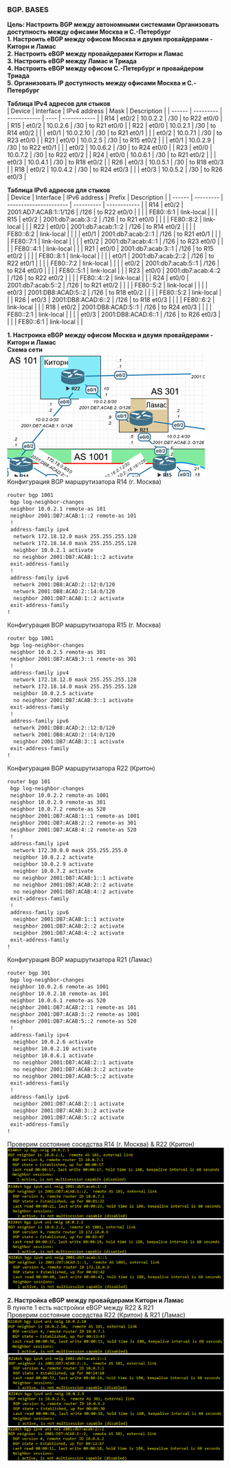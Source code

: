 ### BGP. BASES  

**Цель: Настроить BGP между автономными системами Организовать доступность между офисами Москва и С.-Петербург**  
**1. Настроить eBGP между офисом Москва и двумя провайдерами - Киторн и Ламас**  
**2. Настроить eBGP между провайдерами Киторн и Ламас**  
**3. Настроить eBGP между Ламас и Триада**  
**4. Настроить eBGP между офисом С.-Петербург и провайдером Триада**  
**5. Организовать IP доступность между офисами Москва и С.-Петербург**  

**Таблица IPv4 адресов для стыков**  
| Device | Interface | IPv4 address | Mask | Description  |
| ------ | --------- | ------------ | ---- | ------------ |
| R14    | et0/2     | 10.0.2.2     | /30  | to R22 et0/0 |
| R15    | et0/2     | 10.0.2.6     | /30  | to R21 et0/0 |
| R22    | et0/0     | 10.0.2.1     | /30  | to R14 et0/2 |
|        | et0/1     | 10.0.2.10    | /30  | to R21 et0/1 |
|        | et0/2     | 10.0.7.1     | /30  | to R23 et0/0 |
| R21    | et0/0     | 10.0.2.5     | /30  | to R15 et0/2 |
|        | et0/1     | 10.0.2.9     | /30  | to R22 et0/1 |
|        | et0/2     | 10.0.6.2     | /30  | to R24 et0/0 |
| R23    | et0/0     | 10.0.7.2     | /30  | to R22 et0/2 |
| R24    | et0/0     | 10.0.6.1     | /30  | to R21 et0/2 |
|        | et0/3     | 10.0.4.1     | /30  | to R18 et0/2 |
| R26    | et0/3     | 10.0.5.1     | /30  | to R18 et0/3 |
| R18    | et0/2     | 10.0.4.2     | /30  | to R24 et0/3 |
|        | et0/3     | 10.0.5.2     | /30  | to R26 et0/3 |

**Таблица IPv6 адресов для стыков**  
| Device | Interface | IPv6 address           | Prefix     | Description  |
| ------ | --------- | ---------------------- | ---------- | ------------ |
| R14    | et0/2     | 2001:AD7:ACAB:1::1/126 | /126       | to R22 et0/0 |
|        |           | FE80::6:1              | link-local |              |
| R15    | et0/2     | 2001:db7:acab:3::2     | /126       | to R21 et0/0 |
|        |           | FE80::8:2              | link-local |              |
| R22    | et0/0     | 2001:db7:acab:1::2     | /126       | to R14 et0/2 |
|        |           | FE80::6:2              | link-local |              |
|        | et0/1     | 2001:db7:acab:2::1     | /126       | to R21 et0/1 |
|        |           | FE80::7:1              | link-local |              |
|        | et0/2     | 2001:db7:acab:4::1     | /126       | to R23 et0/0 |
|        |           | FE80::4:1              | link-local |              |
| R21    | et0/0     | 2001:db7:acab:3::1     | /126       | to R15 et0/2 |
|        |           | FE80::8:1              | link-local |              |
|        | et0/1     | 2001:db7:acab:2::2     | /126       | to R22 et0/1 |
|        |           | FE80::7:2              | link-local |              |
|        | et0/2     | 2001:db7:acab:5::1     | /126       | to R24 et0/0 |
|        |           | FE80::5:1              | link-local |              |
| R23    | et0/0     | 2001:db7:acab:4::2     | /126       | to R22 et0/2 |
|        |           | FE80::4::2             | link-local |              |
| R24    | et0/0     | 2001:db7:acab:5::2     | /126       | to R21 et0/2 |
|        |           | FE80::5:2              | link-local |              |
|        | et0/3     | 2001:DB8:ACAD:5::2     | /126       | to R18 et0/2 |
|        |           | FE80::5:2              | link-local |              |
| R26    | et0/3     | 2001:DB8:ACAD:6::2     | /126       | to R18 et0/3 |
|        |           | FE80::6:2              | link-local |              |
| R18    | et0/2     | 2001:DB8:ACAD:5::1     | /126       | to R24 et0/3 |
|        |           | FE80::2:1              | link-local |              |
|        | et0/3     | 2001:DB8:ACAD:6::1     | /126       | to R26 et0/3 |
|        |           | FE80::6:1              | link-local |              |

**1. Настроика eBGP между офисом Москва и двумя провайдерами - Киторн и Ламас**  
**Схема сети**  
![](https://github.com/merkelev/neteng/blob/main/labs/9-BGP-BASES/NET-MSK-KRITON-LAMAS.png)  
Конфигурация BGP маршрутизатора R14 (г. Москва)  
```
router bgp 1001
 bgp log-neighbor-changes
 neighbor 10.0.2.1 remote-as 101
 neighbor 2001:DB7:ACAB:1::2 remote-as 101
 !
 address-family ipv4
  network 172.18.12.0 mask 255.255.255.128
  network 172.18.14.0 mask 255.255.255.128
  neighbor 10.0.2.1 activate
  no neighbor 2001:DB7:ACAB:1::2 activate
 exit-address-family
 !
 address-family ipv6
  network 2001:DB8:ACAD:2::12:0/120
  network 2001:DB8:ACAD:2::14:0/120
  neighbor 2001:DB7:ACAB:1::2 activate
 exit-address-family
!
```  

Конфигурация BGP маршрутизатора R15 (г. Москва)  
```
router bgp 1001
 bgp log-neighbor-changes
 neighbor 10.0.2.5 remote-as 301
 neighbor 2001:DB7:ACAB:3::1 remote-as 301
 !
 address-family ipv4
  network 172.18.12.0 mask 255.255.255.128
  network 172.18.14.0 mask 255.255.255.128
  neighbor 10.0.2.5 activate
  no neighbor 2001:DB7:ACAB:3::1 activate
 exit-address-family
 !
 address-family ipv6
  network 2001:DB8:ACAD:2::12:0/120
  network 2001:DB8:ACAD:2::14:0/120
  neighbor 2001:DB7:ACAB:3::1 activate
 exit-address-family
!
```  

Конфигурация BGP маршрутизатора R22 (Критон)  
```
router bgp 101
 bgp log-neighbor-changes
 neighbor 10.0.2.2 remote-as 1001
 neighbor 10.0.2.9 remote-as 301
 neighbor 10.0.7.2 remote-as 520
 neighbor 2001:DB7:ACAB:1::1 remote-as 1001
 neighbor 2001:DB7:ACAB:2::2 remote-as 301
 neighbor 2001:DB7:ACAB:4::2 remote-as 520
 !
 address-family ipv4
  network 172.30.0.0 mask 255.255.255.0
  neighbor 10.0.2.2 activate
  neighbor 10.0.2.9 activate
  neighbor 10.0.7.2 activate
  no neighbor 2001:DB7:ACAB:1::1 activate
  no neighbor 2001:DB7:ACAB:2::2 activate
  no neighbor 2001:DB7:ACAB:4::2 activate
 exit-address-family
 !
 address-family ipv6
  neighbor 2001:DB7:ACAB:1::1 activate
  neighbor 2001:DB7:ACAB:2::2 activate
  neighbor 2001:DB7:ACAB:4::2 activate
 exit-address-family
!
```  

Конфигурация BGP маршрутизатора R21 (Ламас)  
```
router bgp 301
 bgp log-neighbor-changes
 neighbor 10.0.2.6 remote-as 1001
 neighbor 10.0.2.10 remote-as 101
 neighbor 10.0.6.1 remote-as 520
 neighbor 2001:DB7:ACAB:2::1 remote-as 101
 neighbor 2001:DB7:ACAB:3::2 remote-as 1001
 neighbor 2001:DB7:ACAB:5::2 remote-as 520
 !
 address-family ipv4
  neighbor 10.0.2.6 activate
  neighbor 10.0.2.10 activate
  neighbor 10.0.6.1 activate
  no neighbor 2001:DB7:ACAB:2::1 activate
  no neighbor 2001:DB7:ACAB:3::2 activate
  no neighbor 2001:DB7:ACAB:5::2 activate
 exit-address-family
 !
 address-family ipv6
  neighbor 2001:DB7:ACAB:2::1 activate
  neighbor 2001:DB7:ACAB:3::2 activate
  neighbor 2001:DB7:ACAB:5::2 activate
 exit-address-family
!
```  

Проверим состояние соседства R14 (г. Москва) & R22 (Критон)  
![](https://github.com/merkelev/neteng/blob/main/labs/9-BGP-BASES/R14-BGP-R22.png)  
![](https://github.com/merkelev/neteng/blob/main/labs/9-BGP-BASES/R14-BGPIPv6-R22.png)  
![](https://github.com/merkelev/neteng/blob/main/labs/9-BGP-BASES/R22-BGP-R14.png)  
![](https://github.com/merkelev/neteng/blob/main/labs/9-BGP-BASES/R22-BGPIPv6-R14.png)  

**2. Настройка eBGP между провайдерами Киторн и Ламас**  
В пункте 1 есть настройки eBGP между R22 & R21  
Проверим состояние соседства R22 (Критон) & R21 (Ламас)  
![](https://github.com/merkelev/neteng/blob/main/labs/9-BGP-BASES/R21-BGP-R22.png)  
![](https://github.com/merkelev/neteng/blob/main/labs/9-BGP-BASES/R21-BGPIPv6-R22.png)  
![](https://github.com/merkelev/neteng/blob/main/labs/9-BGP-BASES/R22-BGP-R21.png)  
![](https://github.com/merkelev/neteng/blob/main/labs/9-BGP-BASES/R22-BGPIPv6-R21.png)  


